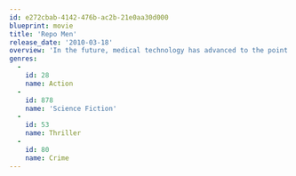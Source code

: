 ```yaml
---
id: e272cbab-4142-476b-ac2b-21e0aa30d000
blueprint: movie
title: 'Repo Men'
release_date: '2010-03-18'
overview: 'In the future, medical technology has advanced to the point where people can buy artificial organs to extend their lives. But if they default on payments, an organization known as the Union sends agents to repossess the organs. Remy is one of the best agents in the business, but when he becomes the recipient of an artificial heart, he finds himself in the same dire straits as his many victims.'
genres:
  -
    id: 28
    name: Action
  -
    id: 878
    name: 'Science Fiction'
  -
    id: 53
    name: Thriller
  -
    id: 80
    name: Crime
---
```

